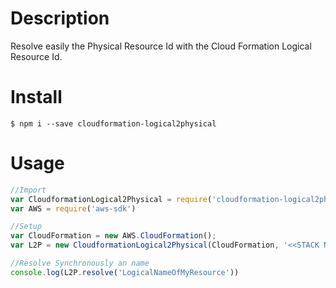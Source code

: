 # Description

Resolve easily the Physical Resource Id with the Cloud Formation Logical Resource Id.

# Install

``` shell
$ npm i --save cloudformation-logical2physical
```

# Usage

``` javascript
//Import
var CloudformationLogical2Physical = require('cloudformation-logical2physical')
var AWS = require('aws-sdk')

//Setup
var CloudFormation = new AWS.CloudFormation();
var L2P = new CloudformationLogical2Physical(CloudFormation, '<<STACK NAME>>')

//Resolve Synchronously an name
console.log(L2P.resolve('LogicalNameOfMyResource'))
```